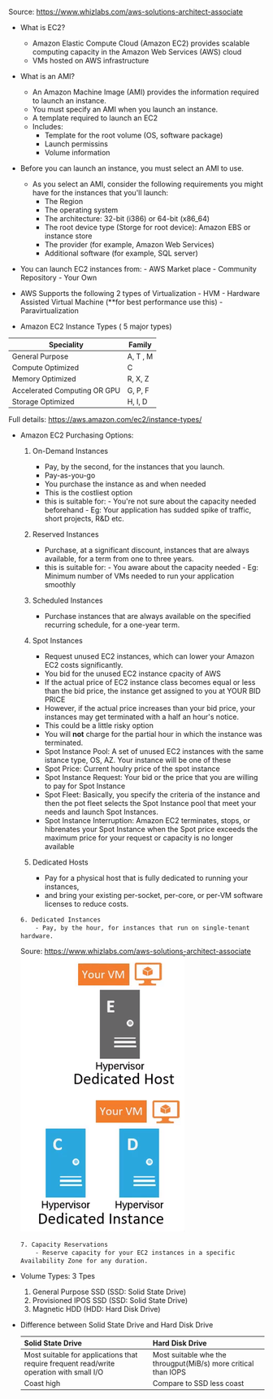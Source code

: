 Source: https://www.whizlabs.com/aws-solutions-architect-associate

* What is EC2?
   - Amazon Elastic Compute Cloud (Amazon EC2) provides scalable computing capacity in the Amazon Web Services (AWS) cloud
   - VMs hosted on AWS infrastructure 
   
* What is an AMI?
    - An Amazon Machine Image (AMI) provides the information required to launch an instance. 
    - You must specify an AMI when you launch an instance.
    - A template required to launch an EC2
    - Includes:
        - Template for the root volume (OS, software package)
        - Launch permissins
        - Volume information
        
* Before you can launch an instance, you must select an AMI to use. 
    - As you select an AMI, consider the following requirements you might have for the instances that you'll launch:
         - The Region
         - The operating system
         - The architecture: 32-bit (i386) or 64-bit (x86_64)
         - The root device type (Storge for root device): Amazon EBS or instance store
         - The provider (for example, Amazon Web Services)
         - Additional software (for example, SQL server)
         
* You can launch EC2 instances from:
      - AWS Market place
      - Community Repository
      - Your Own
  
* AWS Supports the following 2 types of Virtualization
      - HVM - Hardware Assisted Virtual Machine (**for best performance use this)
      - Paravirtualization 
            
 * Amazon EC2 Instance Types ( 5 major types)
 
 | Speciality | Family | 
 |------------|--------|
 | General Purpose | A, T , M | 
 | Compute Optimized | C |
 | Memory Optimized | R, X, Z |
 | Accelerated Computing OR GPU | G, P, F |
 | Storage Optimized | H, I, D |
 
 Full details: https://aws.amazon.com/ec2/instance-types/
 
* Amazon EC2 Purchasing Options: 

    1. On-Demand Instances  
         - Pay, by the second, for the instances that you launch.
         - Pay-as-you-go
         - You purchase the instance as and when needed
         - This is the costliest option
         - this is suitable for:
               - You're not sure about the capacity needed beforehand
               - Eg: Your application has sudded spike of traffic, short projects, R&D etc.    
               
    2. Reserved Instances 
         - Purchase, at a significant discount, instances that are always available, for a term from one to three years.
         - this is suitable for:
               - You aware about the capacity needed
               - Eg: Minimum number of VMs needed to run your application smoothly           
               
    3. Scheduled Instances  
         - Purchase instances that are always available on the specified recurring schedule, for a one-year term.   
         
    4. Spot Instances  
         - Request unused EC2 instances, which can lower your Amazon EC2 costs significantly.
         - You bid for the unused EC2 instance cpacity of AWS
         - If the actual price of EC2 instance class becomes equal or less than the bid price, the instance get assigned to you at YOUR             BID PRICE
         - However, if the actual price increases than your bid price, your instances may get terminated with a half an hour's notice. 
         -  This could be a little risky option
         - You will **not** charge for the partial hour in which the instance was terminated. 
         * Spot Instance Pool: A set of unused EC2 instances with the same istance type, OS, AZ. Your instance will be one of these
         * Spot Price: Current houlry price of the spot instance
         * Spot Instance Request: Your bid or the price that you are willing to pay for Spot Instance
         * Spot Fleet: Basically, you specify the criteria of the instance and then the pot fleet selects the Spot Instance pool that               meet your needs and launch Spot Instances.
         * Spot Instance Interruption: Amazon EC2 terminates, stops, or hibrenates your Spot Instance when the Spot price exceeds the              maximum price for your request or capacity is no longer available 
         
     5. Dedicated Hosts
          - Pay for a physical host that is fully dedicated to running your instances, 
          - and bring your existing per-socket, per-core, or per-VM software licenses to reduce costs.
          
      6. Dedicated Instances 
          - Pay, by the hour, for instances that run on single-tenant hardware.
     Soure: https://www.whizlabs.com/aws-solutions-architect-associate    
     ![DedicatedHost.PNG](/DedicatedHost.PNG)
 
      7. Capacity Reservations 
          - Reserve capacity for your EC2 instances in a specific Availability Zone for any duration.
          
 * Volume Types: 3 Tpes
      1. General Purpose SSD (SSD: Solid State Drive)
      2. Provisioned IPOS SSD (SSD: Solid State Drive)
      3. Magnetic HDD (HDD: Hard Disk Drive)
 
  * Difference between Solid State Drive and Hard Disk Drive
  
    | Solid State Drive | Hard Disk Drive |
    |-------------------|-----------------|
    | Most suitable for applications that require frequent read/write operation with small I/O | Most suitable whe the througput(MiB/s) more critical than IOPS |
    | Coast high | Compare to SSD less coast |
